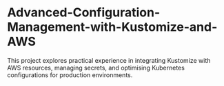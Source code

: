 # Advanced-Configuration-Management-with-Kustomize-and-AWS
This project explores practical experience in integrating Kustomize with AWS resources, managing secrets, and optimising Kubernetes configurations for production environments.
